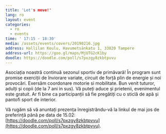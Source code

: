 ```yaml
---
title: 'Let's move!'
lang: ro
layout: event
categories:
  - ro
  - events
time: ' 17:15 - 18:30'
media: /assets/events/covers/20190216.jpg
address: Hallilan Koulu, Havumetsänkatu 1, 33820 Tampere
address-url: https://goo.gl/maps/MjUTG2cK1by
doodle: https://doodle.com/poll/s7pxzgy8zkbtpvvu
---
```


Asociația noastră continuă sezonul sportiv de primăvară! În program sunt promise exerciții de înviorare variate, circuit de forță plin de energie și noi provocări. Exersăm coordonare motorie si mobilitate. Bun venit tuturor, adulți și copii (de la 7 ani in sus). Vă puteți aduce și prietenii, evenimentul este gratuit. Ar fi bine ca participanții să fie pregătiți cu o sticlă de apă și pantofi sport de interior.

Vă rugăm să vă anuntați prezența înregistrându-vă la linkul de mai jos de preferință până pe data de 15.02: [https://doodle.com/poll/s7pxzgy8zkbtpvvu](https://doodle.com/poll/s7pxzgy8zkbtpvvu).
